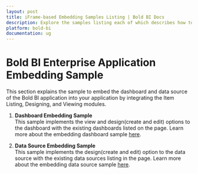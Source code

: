 ```yaml
---
layout: post
title: iFrame-based Embedding Samples Listing | Bold BI Docs
description: Explore the samples listing each of which describes how to embed dashboard, and dashboard and data source designer modules of Bold BI into your application.
platform: bold-bi
documentation: ug
---
```


# Bold BI Enterprise Application Embedding Sample

This section explains the sample to embed the dashboard and data source of the Bold BI application into your application by integrating the Item Listing, Designing, and Viewing modules.  

1. **Dashboard Embedding Sample**  
This sample implements the view and design(create and edit) options to the dashboard with the existing dashboards listed on the page. Learn more about the embedding dashboard sample [here](/embedded-bi/iframe-based/sample/dashboard-embedding/).

2. **Data Source Embedding Sample**  
This sample implements the design(create and edit) option to the data source with the existing data sources listing in the page. Learn more about the embedding data source sample [here](/embedded-bi/iframe-based/sample/data-source-embedding/).
